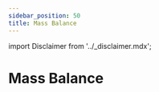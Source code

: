 ```yaml
---
sidebar_position: 50
title: Mass Balance
---
```


import Disclaimer from '../\_disclaimer.mdx';

<Disclaimer />

# Mass Balance 
